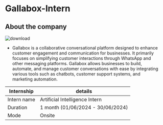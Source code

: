 # Gallabox-Intern
## About the company
![download](https://github.com/user-attachments/assets/80898bd3-4ed0-4791-b6d9-19ef6d6d824c)

- Gallabox is a collaborative conversational platform designed to enhance customer engagement and communication for businesses. It primarily focuses on simplifying customer interactions through WhatsApp and other messaging platforms. Gallabox allows businesses to build, automate, and manage customer conversations with ease by integrating various tools such as chatbots, customer support systems, and marketing automation.

| Internship | details | 
|-------------|-------|
| Intern name   | Artificial Intelligence Intern     | 
| Duration   | 1 month (01/06/2024 - 30/06/2024)     | 
| Mode | Onsite
